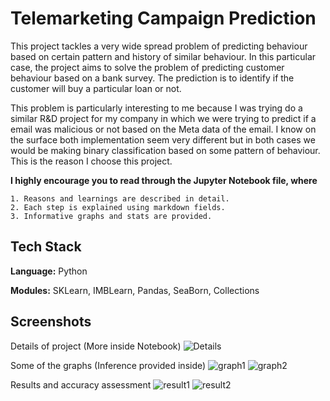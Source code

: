 
# Telemarketing Campaign Prediction

This project tackles a very wide spread problem of predicting behaviour based on certain pattern and history of similar behaviour. In this particular case, the project aims to solve the problem of predicting customer behaviour based on a bank survey. The prediction is to identify if the customer will buy a particular loan or not.

This problem is particularly interesting to me because I was trying do a similar R&D project for my company in which we were trying to predict if a email was malicious or not based on the Meta data of the email. I know on the surface both implementation seem very different but in both cases we would be making binary classification based on some pattern of behaviour. This is the reason I choose this project.

**I highly encourage you to read through the Jupyter Notebook file,
 where**
 
    1. Reasons and learnings are described in detail.
    2. Each step is explained using markdown fields.
    3. Informative graphs and stats are provided. 
## Tech Stack

**Language:** Python

**Modules:** SKLearn, IMBLearn, Pandas, SeaBorn, Collections 


## Screenshots


Details of project (More inside Notebook)
![Details](https://github.com/Nikhil-void/Project-Telemarketing-Campaign-Prediction/blob/main/Details.png)

Some of the graphs  (Inference provided inside) 
![graph1](https://github.com/Nikhil-void/Project-Telemarketing-Campaign-Prediction/blob/main/Graphs.png)
![graph2](https://github.com/Nikhil-void/Project-Telemarketing-Campaign-Prediction/blob/main/Skewness_Graph.png)

Results and accuracy assessment 
![result1](https://github.com/Nikhil-void/Project-Telemarketing-Campaign-Prediction/blob/main/Intermediate_Result.png)
![result2](https://github.com/Nikhil-void/Project-Telemarketing-Campaign-Prediction/blob/main/Final_Result.png)

